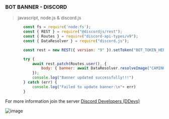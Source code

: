 ### BOT BANNER - DISCORD
> javascript, node.js & discord.js
```js
        const fs = require('node:fs');
        const { REST } = require("@discordjs/rest");
        const { Routes } = require("discord-api-types/v9");
        const { DataResolver } = require("discord.js");

        const rest = new REST({ version: "9" }).setToken("BOT_TOKEN_HERE");

        try {
            await rest.patch(Routes.user(), {
                body: { banner: await DataResolver.resolveImage("CAMINHO DO ARQUIVO OU LINK DO BANNER") },
            });
            console.log("Banner updated successfully!!!")
        } catch (err) {
            console.log("Failed to update banner:\n"+ err)
        }
```
For more information join the server [Discord Developers (DDevs)](https://discord.com/invite/discord-developers)

![image](https://github.com/ravenastar-js/shortlinks-scams/assets/31909648/44c7a375-dc2e-48cc-af41-0549e3914e64)
